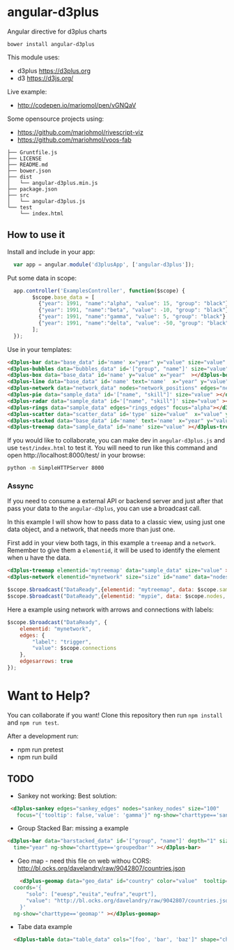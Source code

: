 # angular-d3plus

Angular directive for d3plus charts

`bower install angular-d3plus`

This module uses:

* d3plus https://d3plus.org
* d3 https://d3js.org/


Live example:

* http://codepen.io/mariomol/pen/vGNQaV

Some opensource projects using:

* https://github.com/mariohmol/rivescript-viz
* https://github.com/mariohmol/voos-fab


```
├── Gruntfile.js
├── LICENSE
├── README.md
├── bower.json
├── dist
│   └── angular-d3plus.min.js
├── package.json
├── src
│   └── angular-d3plus.js
└── test
    └── index.html
```

## How to use it

Install and include in your app:

```js
  var app = angular.module('d3plusApp', ['angular-d3plus']);
```

Put some data in scope:

```js
  app.controller('ExamplesController', function($scope) {
        $scope.base_data = [
          {"year": 1991, "name":"alpha", "value": 15, "group": "black"},
          {"year": 1991, "name":"beta", "value": -10, "group": "black"},
          {"year": 1991, "name":"gamma", "value": 5, "group": "black"},
          {"year": 1991, "name":"delta", "value": -50, "group": "black"},
        ];
  });
```

Use in your templates:

```html
<d3plus-bar data="base_data" id='name' x="year" y="value" size="value" ></d3plus-bar>
<d3plus-bubbles data="bubbles_data" id='["group", "name"]' size="value" color="group"  depth="1" ></d3plus-bubbles>
<d3plus-box data="base_data" id='name' y="value" x="year"  ></d3plus-box>
<d3plus-line data="base_data" id='name' text='name'  x="year" y="value" ></d3plus-line>
<d3plus-network data="network_data" nodes="network_positions" edges="network_connections" id="name" size="size"  ></d3plus-network>
<d3plus-pie data="sample_data" id='["name", "skill"]' size="value" ></d3plus-pie>
<d3plus-radar data="sample_data" id='["name", "skill"]' size="value" ></d3plus-radar>
<d3plus-rings data="sample_data" edges="rings_edges" focus="alpha"></d3plus-rings>
<d3plus-scatter data="scatter_data" id='type' size="value"  x="value" y="weight" ></d3plus-scatter>
<d3plus-stacked data="base_data" id='name' text='name' x="year" y="value" ></d3plus-stacked>
<d3plus-treemap data="sample_data" id='name' size="value" ></d3plus-treemap>
```

If you would like to collaborate, you can make dev in `angular-d3plus.js` and use `test/index.html` to test it.
You will need to run like this command and open http://localhost:8000/test/ in your browse:

```bash
python -m SimpleHTTPServer 8000
```

### Assync

If you need to consume a external API or backend server and just after that pass your data to the `angular-d3plus`, you can use a broadcast call.

In this example I will show how to pass data to a classic view, using just one data object, and a network, that needs more than just one.

First add in your view both tags, in this example a `treemap` and a `network`. Remember to give them a `elementid`, it will be used to identify the element when u have the data.

```html
<d3plus-treemap elementid='mytreemap' data="sample_data" size="value" ></d3plus-treemap>
<d3plus-network elementid="mynetwork" size="size" id="name" data="nodes" edges="connections"></d3plus-network>
```


```javascript
$scope.$broadcast("DataReady",{elementid: "mytreemap", data: $scope.sample_data });
$scope.$broadcast("DataReady",{elementid: "mypie", data: $scope.nodes,  edges: $scope.connections });
```     

Here a example using network with arrows and connections with labels:

```js
$scope.$broadcast("DataReady", {
    elementid: "mynetwork",
    edges: {
        "label": "trigger",
        "value": $scope.connections
    },
    edgesarrows: true
});
```

# Want to Help?

You can collaborate if you want!  Clone this repository then run `npm install` and `npm run test`.

After a development run:

* npm run pretest
* npm run build

## TODO

* Sankey not working: Best solution:

```html
 <d3plus-sankey edges="sankey_edges" nodes="sankey_nodes" size="100"    id='id'
   focus="{'tooltip': false,'value': 'gamma'}" ng-show="charttype=='sankey'" ></d3plus-sankey>
```

* Group Stacked Bar: missing a example

```html
<d3plus-bar data="barstacked_data" id='["group", "name"]' depth="1" size="value" x="name" y="year"
  time="year" ng-show="charttype=='groupedbar'" ></d3plus-bar>
```

* Geo map - need this file on web withou CORS: http://bl.ocks.org/davelandry/raw/9042807/countries.json

```html
    <d3plus-geomap data="geo_data" id="country" color="value"  tooltip="value" text="name"
  coords='{
      "solo": ["euesp","euita","eufra","euprt"],
      "value": "http://bl.ocks.org/davelandry/raw/9042807/countries.json"
    }'
  ng-show="charttype=='geomap'" ></d3plus-geomap>
```

 * Tabe data example

```html
  <d3plus-table data="table_data" cols="[foo', 'bar', 'baz']" shape="check" id="index" ng-show="charttype=='table'"></d3plus-table>
```
